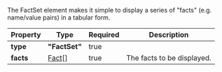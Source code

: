 The FactSet element makes it simple to display a series of "facts" (e.g. name/value pairs) in a tabular form.

| Property | Type | Required | Description |
|---|---|---|---|
| **type**| **"FactSet"** | true | |
| **facts** | [Fact](#fact)[] | true| The facts to be displayed. |